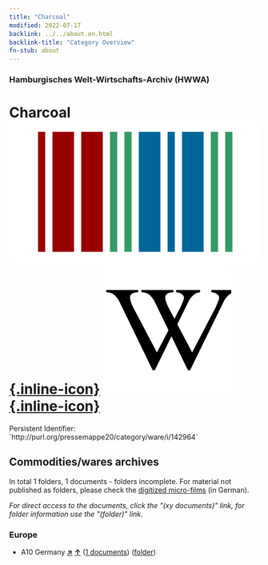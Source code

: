 ```yaml
---
title: "Charcoal"
modified: 2022-07-17
backlink: ../../about.en.html
backlink-title: "Category Overview"
fn-stub: about
---
```


### Hamburgisches Welt-Wirtschafts-Archiv (HWWA)

# Charcoal &#160; [![Wikidata](/images/Wikidata-logo.svg "Wikidata"){.inline-icon}](http://www.wikidata.org/entity/Q177463) [![Wikipedia](/images/Wikipedia-W.svg "Wikipedia"){.inline-icon}](https://en.wikipedia.org/wiki/Charcoal)

<div class="hint">Persistent Identifier: `http://purl.org/pressemappe20/category/ware/i/142964`</div>







## Commodities/wares archives





In total 1 folders, 1 documents - folders incomplete.
For material not published as folders, please check the [digitized micro-films](/film/h1_sh.de.html) (in German).

_For direct access to the documents, click the "(xy documents)" link, for folder information use the "(folder)" link._



### Europe

- A10 Germany [**&nearr;**](../../../geo/i/126128/about.en.html "Germany (all folders)") [**&uarr;**](../../../geo/about.en.html#A10 "Country category system") (<a href="https://pm20.zbw.eu/iiifview/folder/wa/142964,126128" title="about: Charcoal : Germany" target="_blank">1 documents</a>) ([folder](../../../../folder/wa/1429xx/142964/1261xx/126128/about.en.html))








